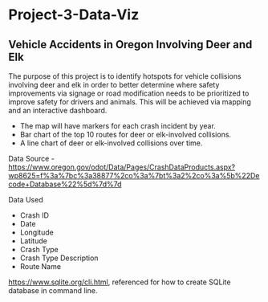 # Project-3-Data-Viz

## Vehicle Accidents in Oregon Involving Deer and Elk

The purpose of this project is to identify hotspots for vehicle collisions involving deer and elk in order to better determine where safety improvements via signage or road modification needs to be prioritized to improve safety for drivers and animals. This will be achieved via mapping and an interactive dashboard. 

-  The map will have markers for each crash incident by year.
-  Bar chart of the top 10 routes for deer or elk-involved collisions.
-  A line chart of deer or elk-involved collisions over time.

Data Source - https://www.oregon.gov/odot/Data/Pages/CrashDataProducts.aspx?wp8625=f%3a%7bc%3a38877%2co%3a%7bt%3a2%2co%3a%5b%22Decode+Database%22%5d%7d%7d

Data Used

- Crash ID
- Date
- Longitude
- Latitude
- Crash Type
- Crash Type Description
- Route Name

https://www.sqlite.org/cli.html, referenced for how to create SQLite database in command line.

